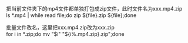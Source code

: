 把当前文件夹下的mp4文件都单独打包成zip文件，此时文件名为xxx.mp4.zip  
ls *.mp4 | while read file;do zip ${file}.zip ${file};done

批量文件改名，这里把xxx.mp4.zip改为xxx.zip  
for i in *.zip;do mv "$i" "${i%.mp4.zip}.zip";done
